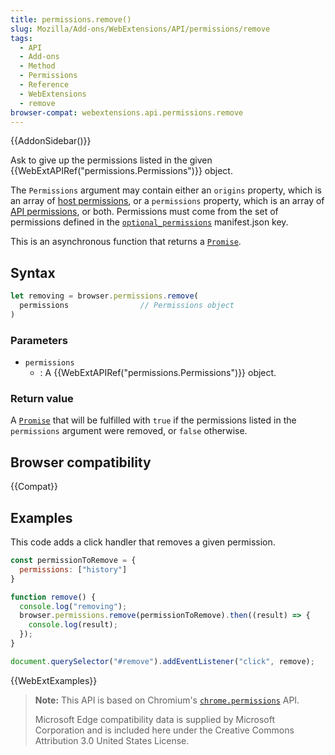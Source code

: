 ```yaml
---
title: permissions.remove()
slug: Mozilla/Add-ons/WebExtensions/API/permissions/remove
tags:
  - API
  - Add-ons
  - Method
  - Permissions
  - Reference
  - WebExtensions
  - remove
browser-compat: webextensions.api.permissions.remove
---
```


{{AddonSidebar()}}

Ask to give up the permissions listed in the given {{WebExtAPIRef("permissions.Permissions")}} object.

The `Permissions` argument may contain either an `origins` property, which is an array of [host permissions](/en-US/docs/Mozilla/Add-ons/WebExtensions/manifest.json/permissions#host_permissions), or a `permissions` property, which is an array of [API permissions](/en-US/docs/Mozilla/Add-ons/WebExtensions/manifest.json/permissions#api_permissions), or both. Permissions must come from the set of permissions defined in the [`optional_permissions`](/en-US/docs/Mozilla/Add-ons/WebExtensions/manifest.json/optional_permissions) manifest.json key.

This is an asynchronous function that returns a [`Promise`](/en-US/docs/Web/JavaScript/Reference/Global_Objects/Promise).

## Syntax

```js
let removing = browser.permissions.remove(
  permissions                // Permissions object
)
```

### Parameters

- `permissions`
  - : A {{WebExtAPIRef("permissions.Permissions")}} object.

### Return value

A [`Promise`](/en-US/docs/Web/JavaScript/Reference/Global_Objects/Promise) that will be fulfilled with `true` if the permissions listed in the `permissions` argument were removed, or `false` otherwise.

## Browser compatibility

{{Compat}}

## Examples

This code adds a click handler that removes a given permission.

```js
const permissionToRemove = {
  permissions: ["history"]
}

function remove() {
  console.log("removing");
  browser.permissions.remove(permissionToRemove).then((result) => {
    console.log(result);
  });
}

document.querySelector("#remove").addEventListener("click", remove);
```

{{WebExtExamples}}

> **Note:** This API is based on Chromium's [`chrome.permissions`](https://developer.chrome.com/docs/extensions/reference/permissions/) API.
>
> Microsoft Edge compatibility data is supplied by Microsoft Corporation and is included here under the Creative Commons Attribution 3.0 United States License.

